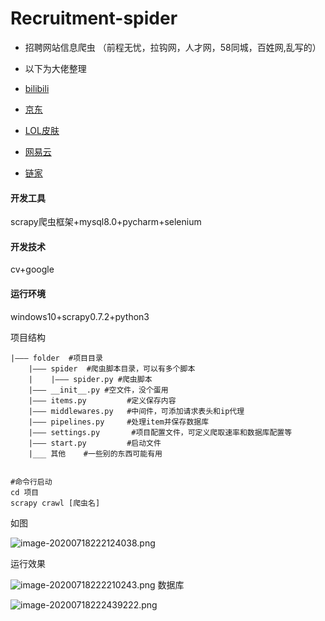# Recruitment-spider
* 招聘网站信息爬虫 （前程无忧，拉钩网，人才网，58同城，百姓网,乱写的）
* 以下为大佬整理

* [bilibili](./bilibili)
* [京东](./jd)
* [LOL皮肤](./lol)
* [网易云](./wangyiyun)
* [链家](./lianjias)

#### 开发工具

scrapy爬虫框架+mysql8.0+pycharm+selenium

#### 开发技术

cv+google

#### 运行环境

windows10+scrapy0.7.2+python3

项目结构

```
|——— folder  #项目目录
	|——— spider  #爬虫脚本目录，可以有多个脚本
	|    |——— spider.py #爬虫脚本
	|——— __init__.py #空文件，没个蛋用
	|——— items.py         #定义保存内容
	|——— middlewares.py   #中间件，可添加请求表头和ip代理
	|——— pipelines.py     #处理item并保存数据库
	|——— settings.py       #项目配置文件，可定义爬取速率和数据库配置等
	|——— start.py         #启动文件
	|___ 其他    #一些别的东西可能有用
	
```

```
#命令行启动
cd 项目
scrapy crawl [爬虫名]
```

如图

![image-20200718222124038.png](https://i.loli.net/2020/07/20/RP3DmWfB9QTseJc.png)

运行效果

![image-20200718222210243.png](https://i.loli.net/2020/07/20/ImLV3oGb4CqMlNY.png)
数据库

![image-20200718222439222.png](https://i.loli.net/2020/07/20/WIgTmHDxJ5nPFtX.png)
